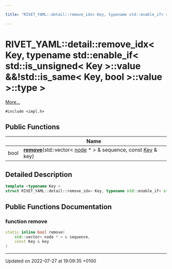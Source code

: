 ```yaml
---

title: "RIVET_YAML::detail::remove_idx< Key, typename std::enable_if< std::is_unsigned< Key >::value &&!std::is_same< Key, bool >::value >::type >"

---
```


# RIVET_YAML::detail::remove_idx< Key, typename std::enable_if< std::is_unsigned< Key >::value &&!std::is_same< Key, bool >::value >::type >



 [More...](#detailed-description)


`#include <impl.h>`

## Public Functions

|                | Name           |
| -------------- | -------------- |
| bool | **[remove](http://example.org/classes/structrivet__yaml_1_1detail_1_1remove__idx_3_01key_00_01typename_01std_1_1enable__if_3_01std_1_19849f8358f0391b856420aa0ccbfb29b/#function-remove)**(std::vector< <a href="http://example.org/classes/classrivet__yaml_1_1detail_1_1node/">node</a> * > & sequence, const <a href="http://example.org/namespaces/namespacerivet__yaml/#enumvalue-key">Key</a> & key) |

## Detailed Description

```cpp
template <typename Key >
struct RIVET_YAML::detail::remove_idx< Key, typename std::enable_if< std::is_unsigned< Key >::value &&!std::is_same< Key, bool >::value >::type >;
```

## Public Functions Documentation

### function remove

```cpp
static inline bool remove(
    std::vector< node * > & sequence,
    const Key & key
)
```


-------------------------------

Updated on 2022-07-27 at 19:09:35 +0100